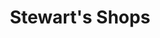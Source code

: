 ---
title: "Stewart's Shops"
url: /schenectady/stewarts-shops-erie-boulevard/
shop: Lebensmittel
---